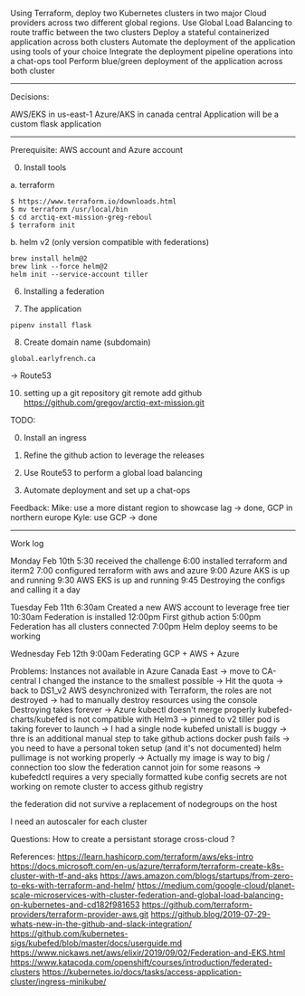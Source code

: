 Using Terraform, deploy two Kubernetes clusters in two major Cloud providers across two different global regions.
Use Global Load Balancing to route traffic between the two clusters
Deploy a stateful containerized application across both clusters
Automate the deployment of the application using tools of your choice
Integrate the deployment pipeline operations into a chat-ops tool
Perform blue/green deployment of the application across both cluster

---
Decisions:

AWS/EKS in us-east-1
Azure/AKS in canada central
Application will be a custom flask application

---
Prerequisite: AWS account and Azure account

0. Install tools

a. terraform
```
$ https://www.terraform.io/downloads.html
$ mv terraform /usr/local/bin
$ cd arctiq-ext-mission-greg-reboul
$ terraform init
```

b. helm v2 (only version compatible with federations)
```
brew install helm@2
brew link --force helm@2
helm init --service-account tiller
```







6. Installing a federation

7. The application

```
pipenv install flask

```

8. Create domain name (subdomain)
```
global.earlyfrench.ca
```
-> Route53





10. setting up a git repository
git remote add  github https://github.com/gregov/arctiq-ext-mission.git



TODO:

0. Install an ingress

1. Refine the github action to leverage the releases

2. Use Route53 to perform a global load balancing

3. Automate deployment and set up a chat-ops 


Feedback:
	Mike: use a more distant region to showcase lag -> done, GCP in northern europe
	Kyle: use GCP -> done

---
Work log

Monday Feb 10th
5:30 received the challenge
6:00 installed terraform and iterm2
7:00 configured terraform with aws and azure
9:00 Azure AKS is up and running
9:30 AWS EKS is up and running
9:45 Destroying the configs and calling it a day

Tuesday Feb 11th
6:30am Created a new AWS account to leverage free tier
10:30am Federation is installed
12:00pm First github action
5:00pm Federation has all clusters connected
7:00pm Helm deploy seems to be working

Wednesday Feb 12th
9:00am Federating GCP + AWS + Azure

Problems:
Instances not available in Azure Canada East
-> move to CA-central
I changed the instance to the smallest possible -> Hit the quota
-> back to DS1_v2
AWS desynchronized with Terraform, the roles are not destroyed
-> had to manually destroy resources using the console
Destroying takes forever
-> Azure kubectl doesn't merge properly
kubefed-charts/kubefed is not compatible with Helm3
-> pinned to v2
tiller pod is taking forever to launch 
-> I had a single node
kubefed unistall is buggy
-> thre is an additional manual step to take
github actions docker push fails
-> you need to have a personal token setup (and it's not documented)
helm pullimage is not working properly
-> Actually my image is way to big / connection too slow
the federation cannot join for some reasons
-> kubefedctl requires a very specially formatted kube config
secrets are not working on remote cluster to access github registry

the federation did not survive a replacement of nodegroups on the host

I need an autoscaler for each cluster


Questions:
How to create a persistant storage cross-cloud ?



References:
https://learn.hashicorp.com/terraform/aws/eks-intro
https://docs.microsoft.com/en-us/azure/terraform/terraform-create-k8s-cluster-with-tf-and-aks
https://aws.amazon.com/blogs/startups/from-zero-to-eks-with-terraform-and-helm/
https://medium.com/google-cloud/planet-scale-microservices-with-cluster-federation-and-global-load-balancing-on-kubernetes-and-cd182f981653
https://github.com/terraform-providers/terraform-provider-aws.git
https://github.blog/2019-07-29-whats-new-in-the-github-and-slack-integration/
https://github.com/kubernetes-sigs/kubefed/blob/master/docs/userguide.md
https://www.nickaws.net/aws/elixir/2019/09/02/Federation-and-EKS.html
https://www.katacoda.com/openshift/courses/introduction/federated-clusters
https://kubernetes.io/docs/tasks/access-application-cluster/ingress-minikube/

